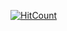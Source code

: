   [![HitCount](http://hits.dwyl.com/Deepak-Perla/cb_java_ass01.svg?style=flat-square)](http://hits.dwyl.com/Deepak-Perla/cb_java_ass01)

